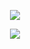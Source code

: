 <p align="center"><a href="https://www.dailycodingproblem.com/"><img src="https://github.com/oleg-cherednik/DailyCodingProblem/blob/master/dcp.jpg"></a></p>
<p align="center"><img src="https://github.com/oleg-cherednik/DailyCodingProblem/blob/master/java.png"></p>
